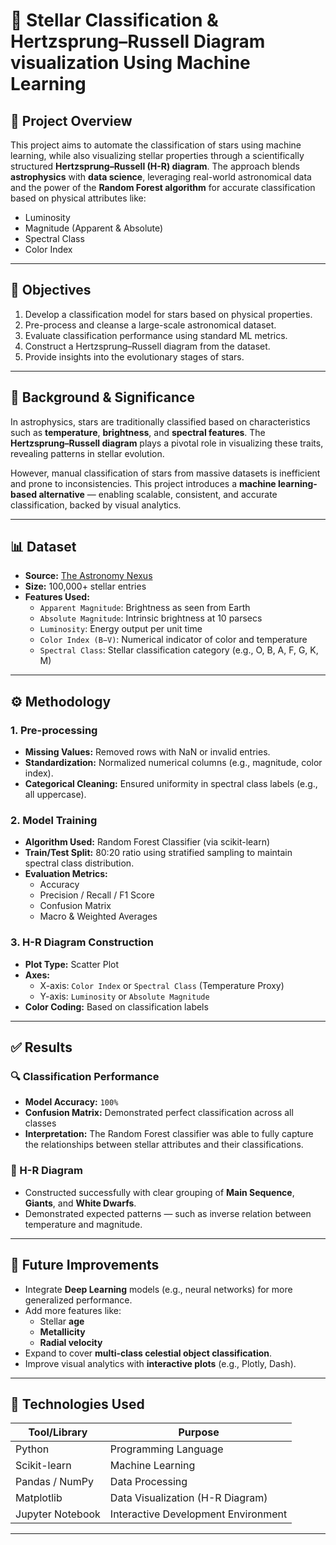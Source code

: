 # 🌌 Stellar Classification & Hertzsprung–Russell Diagram visualization Using Machine Learning

## 📘 Project Overview

This project aims to automate the classification of stars using machine learning, while also visualizing stellar properties through a scientifically structured **Hertzsprung–Russell (H-R) diagram**. The approach blends **astrophysics** with **data science**, leveraging real-world astronomical data and the power of the **Random Forest algorithm** for accurate classification based on physical attributes like:

- Luminosity  
- Magnitude (Apparent & Absolute)  
- Spectral Class  
- Color Index

---

## 🎯 Objectives

1. Develop a classification model for stars based on physical properties.
2. Pre-process and cleanse a large-scale astronomical dataset.
3. Evaluate classification performance using standard ML metrics.
4. Construct a Hertzsprung–Russell diagram from the dataset.
5. Provide insights into the evolutionary stages of stars.

---

## 🧠 Background & Significance

In astrophysics, stars are traditionally classified based on characteristics such as **temperature**, **brightness**, and **spectral features**. The **Hertzsprung–Russell diagram** plays a pivotal role in visualizing these traits, revealing patterns in stellar evolution.

However, manual classification of stars from massive datasets is inefficient and prone to inconsistencies. This project introduces a **machine learning-based alternative** — enabling scalable, consistent, and accurate classification, backed by visual analytics.

---

## 📊 Dataset

- **Source:** [The Astronomy Nexus](https://www.astronexus.com/)
- **Size:** 100,000+ stellar entries
- **Features Used:**
  - `Apparent Magnitude`: Brightness as seen from Earth
  - `Absolute Magnitude`: Intrinsic brightness at 10 parsecs
  - `Luminosity`: Energy output per unit time
  - `Color Index (B−V)`: Numerical indicator of color and temperature
  - `Spectral Class`: Stellar classification category (e.g., O, B, A, F, G, K, M)

---

## ⚙️ Methodology

### 1. Pre-processing

- **Missing Values:** Removed rows with NaN or invalid entries.
- **Standardization:** Normalized numerical columns (e.g., magnitude, color index).
- **Categorical Cleaning:** Ensured uniformity in spectral class labels (e.g., all uppercase).

### 2. Model Training

- **Algorithm Used:** Random Forest Classifier (via scikit-learn)
- **Train/Test Split:** 80:20 ratio using stratified sampling to maintain spectral class distribution.
- **Evaluation Metrics:**
  - Accuracy
  - Precision / Recall / F1 Score
  - Confusion Matrix
  - Macro & Weighted Averages

### 3. H-R Diagram Construction

- **Plot Type:** Scatter Plot
- **Axes:**
  - X-axis: `Color Index` or `Spectral Class` (Temperature Proxy)
  - Y-axis: `Luminosity` or `Absolute Magnitude`
- **Color Coding:** Based on classification labels

---

## ✅ Results

### 🔍 Classification Performance

- **Model Accuracy:** `100%`
- **Confusion Matrix:** Demonstrated perfect classification across all classes
- **Interpretation:** The Random Forest classifier was able to fully capture the relationships between stellar attributes and their classifications.

### 🌠 H-R Diagram

- Constructed successfully with clear grouping of **Main Sequence**, **Giants**, and **White Dwarfs**.
- Demonstrated expected patterns — such as inverse relation between temperature and magnitude.

---

## 🔮 Future Improvements

- Integrate **Deep Learning** models (e.g., neural networks) for more generalized performance.
- Add more features like:
  - Stellar **age**
  - **Metallicity**
  - **Radial velocity**
- Expand to cover **multi-class celestial object classification**.
- Improve visual analytics with **interactive plots** (e.g., Plotly, Dash).

---

## 🧾 Technologies Used

| Tool/Library     | Purpose                              |
|------------------|--------------------------------------|
| Python           | Programming Language                 |
| Scikit-learn     | Machine Learning                     |
| Pandas / NumPy   | Data Processing                      |
| Matplotlib       | Data Visualization (H-R Diagram)     |
| Jupyter Notebook | Interactive Development Environment  |

---
